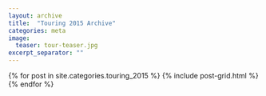 ```yaml
---
layout: archive
title:  "Touring 2015 Archive"
categories: meta
image:
  teaser: tour-teaser.jpg
excerpt_separator: ""
---
```


<div class="tiles">
{% for post in site.categories.touring_2015 %}
  {% include post-grid.html %}
{% endfor %}
</div><!-- /.tiles -->
